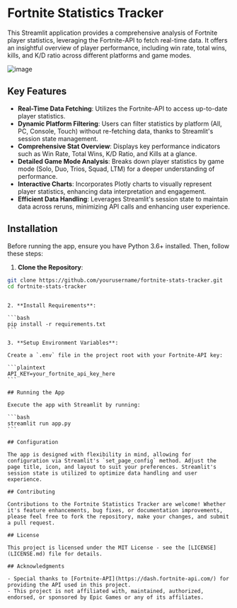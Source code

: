# Fortnite Statistics Tracker

This Streamlit application provides a comprehensive analysis of Fortnite player statistics, leveraging the Fortnite-API to fetch real-time data. It offers an insightful overview of player performance, including win rate, total wins, kills, and K/D ratio across different platforms and game modes.

![image](https://github.com/pjvillasista/fortnite-streamlit/assets/93170137/6a01d14e-d4e1-44a7-b476-51f792edc2b3)

## Key Features

- **Real-Time Data Fetching**: Utilizes the Fortnite-API to access up-to-date player statistics.
- **Dynamic Platform Filtering**: Users can filter statistics by platform (All, PC, Console, Touch) without re-fetching data, thanks to Streamlit's session state management.
- **Comprehensive Stat Overview**: Displays key performance indicators such as Win Rate, Total Wins, K/D Ratio, and Kills at a glance.
- **Detailed Game Mode Analysis**: Breaks down player statistics by game mode (Solo, Duo, Trios, Squad, LTM) for a deeper understanding of performance.
- **Interactive Charts**: Incorporates Plotly charts to visually represent player statistics, enhancing data interpretation and engagement.
- **Efficient Data Handling**: Leverages Streamlit's session state to maintain data across reruns, minimizing API calls and enhancing user experience.

## Installation

Before running the app, ensure you have Python 3.6+ installed. Then, follow these steps:

1. **Clone the Repository**:

```bash
git clone https://github.com/yourusername/fortnite-stats-tracker.git
cd fortnite-stats-tracker
```

````

2. **Install Requirements**:

```bash
pip install -r requirements.txt
```

3. **Setup Environment Variables**:

Create a `.env` file in the project root with your Fortnite-API key:

```plaintext
API_KEY=your_fortnite_api_key_here
```

## Running the App

Execute the app with Streamlit by running:

```bash
streamlit run app.py
```

## Configuration

The app is designed with flexibility in mind, allowing for configuration via Streamlit's `set_page_config` method. Adjust the page title, icon, and layout to suit your preferences. Streamlit's session state is utilized to optimize data handling and user experience.

## Contributing

Contributions to the Fortnite Statistics Tracker are welcome! Whether it's feature enhancements, bug fixes, or documentation improvements, please feel free to fork the repository, make your changes, and submit a pull request.

## License

This project is licensed under the MIT License - see the [LICENSE](LICENSE.md) file for details.

## Acknowledgments

- Special thanks to [Fortnite-API](https://dash.fortnite-api.com/) for providing the API used in this project.
- This project is not affiliated with, maintained, authorized, endorsed, or sponsored by Epic Games or any of its affiliates.
````
